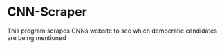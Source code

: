 # CNN-Scraper
This program scrapes CNNs website to see which democratic candidates are being mentioned

